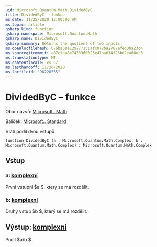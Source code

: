 ```yaml
---
uid: Microsoft.Quantum.Math.DividedByC
title: DividedByC – funkce
ms.date: 11/25/2020 12:00:00 AM
ms.topic: article
qsharp.kind: function
qsharp.namespace: Microsoft.Quantum.Math
qsharp.name: DividedByC
qsharp.summary: Returns the quotient of two inputs.
ms.openlocfilehash: 676ba38a129777131afc072ba2787efed0ba23c4
ms.sourcegitcommit: a87c1aa8e7453360025e47ba614f25b02ea84ec3
ms.translationtype: MT
ms.contentlocale: cs-CZ
ms.lasthandoff: 11/26/2020
ms.locfileid: "96228555"
---
```

# <a name="dividedbyc-function"></a>DividedByC – funkce

Obor názvů: [Microsoft.. Math](xref:Microsoft.Quantum.Math)

Balíček: [Microsoft.. Standard](https://nuget.org/packages/Microsoft.Quantum.Standard)


Vrátí podíl dvou vstupů.

```qsharp
function DividedByC (a : Microsoft.Quantum.Math.Complex, b : Microsoft.Quantum.Math.Complex) : Microsoft.Quantum.Math.Complex
```


## <a name="input"></a>Vstup

### <a name="a--complex"></a>a: [komplexní](xref:Microsoft.Quantum.Math.Complex)

První vstupní $a $, který se má rozdělit.


### <a name="b--complex"></a>b: [komplexní](xref:Microsoft.Quantum.Math.Complex)

Druhý vstup $b $, který se má rozdělit.



## <a name="output--complex"></a>Výstup: [komplexní](xref:Microsoft.Quantum.Math.Complex)

Podíl $a/b $.
